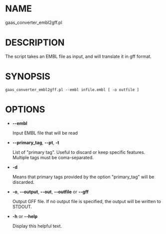 # NAME

gaas\_converter\_embl2gff.pl

# DESCRIPTION

The script takes an EMBL file as input, and will translate it in gff format.

# SYNOPSIS

```
gaas_converter_embl2gff.pl --embl infile.embl [ -o outfile ]
```

# OPTIONS

- **--embl**

    Input EMBL file that will be read

- **--primary\_tag**, **--pt**, **-t**

    List of "primary tag". Useful to discard or keep specific features.
    Multiple tags must be coma-separated.

- **-d**

    Means that primary tags provided by the option "primary\_tag" will be discarded.

- **-o**, **--output**, **--out**, **--outfile** or **--gff**

    Output GFF file. If no output file is specified, the output will be
    written to STDOUT.

- **-h** or **--help**

    Display this helpful text.

